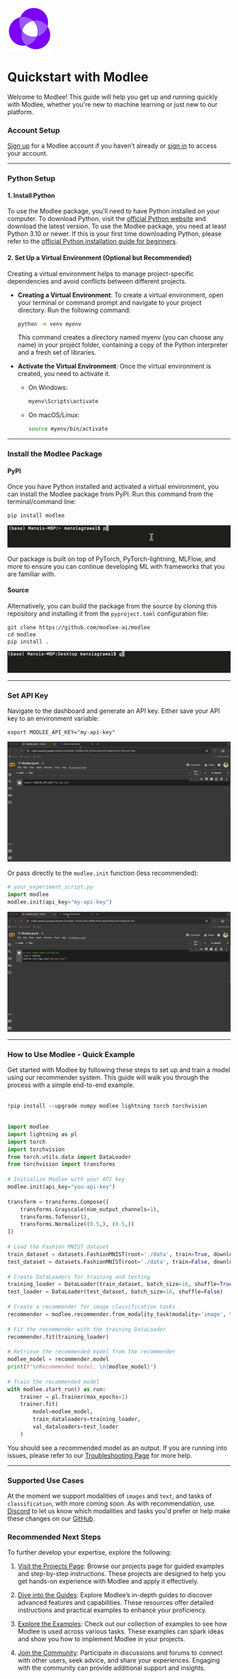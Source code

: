 ![](https://github.com/mansiagr4/gifs/raw/main/new_small_logo.svg)

# Quickstart with Modlee

Welcome to Modlee! This guide will help you get up and running quickly with Modlee, whether you're new to machine learning or just new to our platform.

### Account Setup
[Sign up](https://www.dashboard.modlee.ai?signUp) for a Modlee account if you haven’t already or [sign in](https://www.dashboard.modlee.ai/?state=signIn) to access your account.

---

### Python Setup

#### 1. Install Python
To use the Modlee package, you'll need to have Python installed on your computer. To download Python, visit the [official Python website](https://www.python.org/downloads/) and download the latest version. To use the Modlee package, you need at least Python 3.10 or newer. If this is your first time downloading Python, please refer to the [official Python installation guide for beginners](https://wiki.python.org/moin/BeginnersGuide/Download).

#### 2. Set Up a Virtual Environment (Optional but Recommended)
Creating a virtual environment helps to manage project-specific dependencies and avoid conflicts between different projects. 

- **Creating a Virtual Environment**: To create a virtual environment, open your terminal or command prompt and navigate to your project directory. Run the following command:

   ```bash
   python -m venv myenv
   ```
   This command creates a directory named myenv (you can choose any name) in your project folder, containing a copy of the Python interpreter and a fresh set of libraries.

- **Activate the Virtual Environment**: Once the virtual environment is created, you need to activate it. 

  - On Windows:
    ```bash
    myenv\Scripts\activate
    ```
  - On macOS/Linux:
    ```bash
    source myenv/bin/activate
    ```

---

### Install the Modlee Package

#### PyPI

Once you have Python installed and activated a virtual environment, you can install the Modlee package from PyPI. 
Run this command from the terminal/command line:
```bash
pip install modlee
```
![](https://raw.githubusercontent.com/mansiagr4/gifs/main/trimmed_pip_install.gif)

Our package is built on top of PyTorch, PyTorch-lightning, MLFlow, and more to ensure you can continue developing ML with frameworks that you are familiar with.

#### Source

Alternatively, you can build the package from the source by cloning this repository and installing it from the `pyproject.toml` configuration file:
```shell
git clone https://github.com/modlee-ai/modlee
cd modlee
pip install .
```
![](https://raw.githubusercontent.com/mansiagr4/gifs/main/trimmed_git_clone.gif)

---

### Set API Key

Navigate to the dashboard and generate an API key. Either save your API key to an environment variable: 

```shell
export MODLEE_API_KEY="my-api-key"
```

![](https://raw.githubusercontent.com/mansiagr4/gifs/main/export%20api.gif)

Or pass directly to the  `modlee.init` function (less recommended):
```python
# your_experiment_script.py
import modlee
modlee.init(api_key="my-api-key")
```

![](https://raw.githubusercontent.com/mansiagr4/gifs/main/import%20api.gif)

---

### How to Use Modlee - Quick Example

Get started with Modlee by following these steps to set up and train a model using our recommender system. This guide will walk you through the process with a simple end-to-end example.

```shell

!pip install --upgrade numpy modlee lightning torch torchvision
```

```python

import modlee
import lightning as pl
import torch
import torchvision
from torch.utils.data import DataLoader
from torchvision import transforms

# Initialize Modlee with your API key
modlee.init(api_key="you-api-key")

transform = transforms.Compose([
    transforms.Grayscale(num_output_channels=1), 
    transforms.ToTensor(),
    transforms.Normalize((0.5,), (0.5,))
])

# Load the Fashion MNIST dataset
train_dataset = datasets.FashionMNIST(root='./data', train=True, download=True, transform=transform)
test_dataset = datasets.FashionMNIST(root='./data', train=False, download=True, transform=transform)

# Create DataLoaders for training and testing
training_loader = DataLoader(train_dataset, batch_size=16, shuffle=True)
test_loader = DataLoader(test_dataset, batch_size=16, shuffle=False)

# Create a recommender for image classification tasks
recommender = modlee.recommender.from_modality_task(modality='image', task='classification')

# Fit the recommender with the training DataLoader
recommender.fit(training_loader)

# Retrieve the recommended model from the recommender
modlee_model = recommender.model
print(f"\nRecommended model: \n{modlee_model}")

# Train the recommended model
with modlee.start_run() as run:
    trainer = pl.Trainer(max_epochs=1)
    trainer.fit(
        model=modlee_model,
        train_dataloaders=training_loader,
        val_dataloaders=test_loader
    )
```
You should see a recommended model as an output. If you are running into issues, please refer to our [Troubleshooting Page](https://docs.modlee.ai/troubleshooting.html) for more help. 

---

### Supported Use Cases
At the moment we support modalities of `images` and `text`, and tasks of `classification`, with more coming soon. As with recommendation, use [Discord](https://discord.com/invite/m8YDbWDvrF) to let us know which modalities and tasks you'd prefer or help make these changes on our [GitHub](https://github.com/modlee-ai/modlee/blob/main/docs/CONTRIBUTING.md).

### Recommended Next Steps

To further develop your expertise, explore the following:

1. [Visit the Projects Page](https://docs.modlee.ai/tutorial.html): Browse our projects page for guided examples and step-by-step instructions. These projects are designed to help you get hands-on experience with Modlee and apply it effectively.

2. [Dive into the Guides](https://docs.modlee.ai/guides.html): Explore Modlee’s in-depth guides to discover advanced features and capabilities. These resources offer detailed instructions and practical examples to enhance your proficiency.

3. [Explore the Examples](https://docs.modlee.ai/notebooks/recommend.html): Check out our collection of examples to see how Modlee is used across various tasks. These examples can spark ideas and show you how to implement Modlee in your projects.

4. [Join the Community](https://docs.modlee.ai/support.html): Participate in discussions and forums to connect with other users, seek advice, and share your experiences. Engaging with the community can provide additional support and insights.

